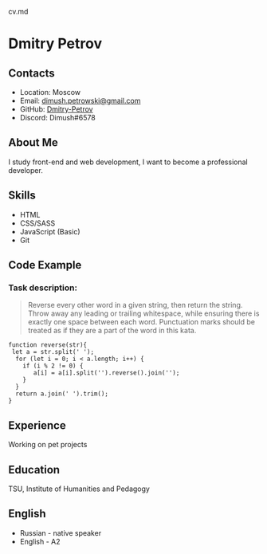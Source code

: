 cv.md
# Dmitry Petrov
## Contacts
- Location: Moscow
- Email: dimush.petrowski@gmail.com 
- GitHub: [Dmitry-Petrov](https://github.com/Dmitry-Petrov)
- Discord: Dimush#6578

## About Me
I study front-end and web development, I want to become a professional developer.

## Skills
+ HTML
+ CSS/SASS
+ JavaScript (Basic)
+ Git

## Code Example
### Task description:

>Reverse every other word in a given string, then return the string. Throw away any leading or trailing whitespace, while ensuring there is exactly one space between each word. Punctuation marks should be treated as if they are a part of the word in this kata.

```
function reverse(str){
 let a = str.split(' ');
  for (let i = 0; i < a.length; i++) {
    if (i % 2 != 0) {
       a[i] = a[i].split('').reverse().join('');
    }
  }
  return a.join(' ').trim();
}
```
## Experience
Working on pet projects

## Education
TSU, Institute of Humanities and Pedagogy
## English
- Russian - native speaker
- English - A2
